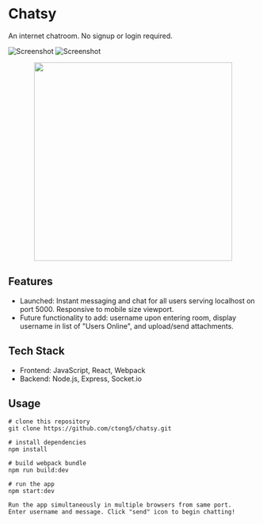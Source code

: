 # Chatsy
An internet chatroom. No signup or login required.

![Screenshot](https://imgur.com/a/bf21O6t "Chatsy Screenshot Browser")
![Screenshot](https://imgur.com/a/MXi1elJ "Chatsy Screenshot Mobile")

<div align="center">
    <img src="https://imgur.com/a/MXi1elJ" width="400px"</img> 
</div>

## Features
* Launched: Instant messaging and chat for all users serving localhost on port 5000. Responsive to mobile size viewport.
* Future functionality to add: username upon entering room, display username in list of "Users Online", and upload/send attachments.


## Tech Stack
* Frontend: JavaScript, React, Webpack
* Backend: Node.js, Express, Socket.io

## Usage

```
# clone this repository
git clone https://github.com/ctong5/chatsy.git

# install dependencies
npm install

# build webpack bundle
npm run build:dev

# run the app
npm start:dev

Run the app simultaneously in multiple browsers from same port.
Enter username and message. Click "send" icon to begin chatting!
```
